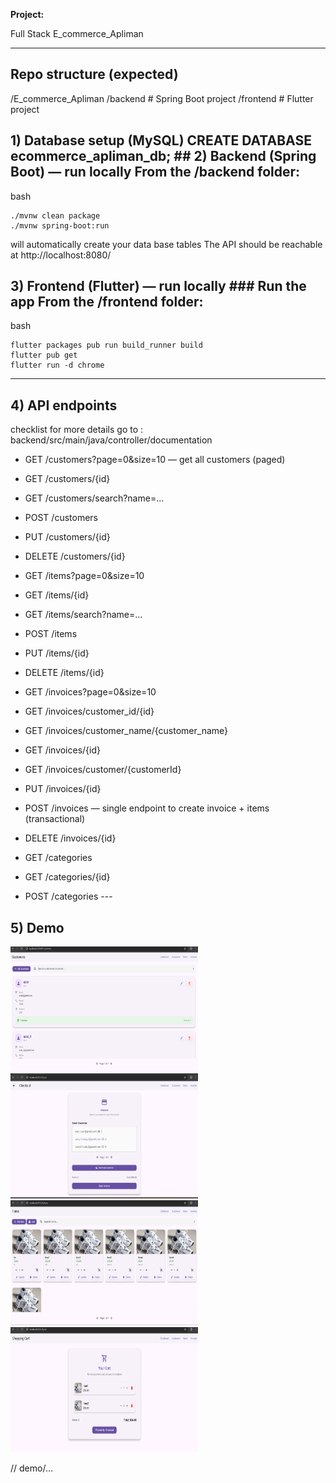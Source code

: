 **Project:** 

Full Stack E_commerce_Apliman 

--- 

## Repo structure (expected)
/E_commerce_Apliman
  /backend            # Spring Boot project
  /frontend           # Flutter project


## 1) Database setup (MySQL) CREATE DATABASE ecommerce_apliman_db; ## 2) Backend (Spring Boot) — run locally From the /backend folder:
bash
````
./mvnw clean package
./mvnw spring-boot:run
````

will automatically create your data base tables 
The API should be reachable at http://localhost:8080/ 

## 3) Frontend (Flutter) — run locally ### Run the app From the /frontend folder:
bash
````
flutter packages pub run build_runner build
flutter pub get
flutter run -d chrome
````

--- 

## 4) API endpoints 

checklist for more details go to : backend/src/main/java/controller/documentation 

* GET /customers?page=0&size=10 — get all customers (paged) 

* GET /customers/{id} 

* GET /customers/search?name=... 

* POST /customers 

* PUT /customers/{id} 

* DELETE /customers/{id} 

* GET /items?page=0&size=10 

* GET /items/{id} 

* GET /items/search?name=... 

* POST /items 

* PUT /items/{id} 

* DELETE /items/{id} 

* GET /invoices?page=0&size=10 

* GET /invoices/customer_id/{id} 

* GET /invoices/customer_name/{customer_name} 

* GET /invoices/{id} 

* GET /invoices/customer/{customerId} 

* PUT /invoices/{id} 

* POST /invoices — single endpoint to create invoice + items (transactional) 

* DELETE /invoices/{id} 

* GET /categories 

* GET /categories/{id} 

* POST /categories ---

## 5) Demo

<img src="demo/customers.list.png" alt="Alt text" width="300" height="200">
<img src="demo/checkout.png" alt="Alt text" width="300" height="200">
<img src="demo/item.list.png" alt="Alt text" width="300" height="200">
<img src="demo/shopping.cart.png" alt="Alt text" width="300" height="200">

// demo/... 